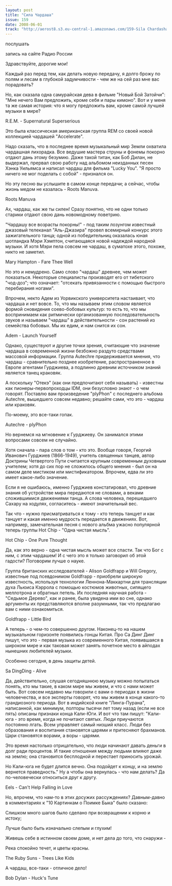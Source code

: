 ```yaml
---
layout: post
title: "Сила Чардаша"
issue: 159
date: 2008-06-01
track: "http://aerost8.s3.eu-central-1.amazonaws.com/159-Sila Chardasha.mp3"
---
```


послушать

запись на сайте Радио России

Здравствуйте, дорогие мои!

Каждый раз перед тем, как делать новую передачу, я долго брожу по полям и лесам в глубокой задумчивости - чем же на сей раз мне вас порадовать?

Но, как сказала одна самурайская дева в фильме "Новый Бой Затойчи": "Мне нечего Вам предложить, кроме себя и пары кимоно". Вот и у меня та же самая история: что я могу предложить вам, кроме самой лучшей музыки в мире?

R.E.M. - Supernatural Superserious

Это была классическая американская группа REM со своей новой коллекцией чардашей "Accelerate".

Надо сказать, что в последнее время музыкальный мир Земли охватила чардашная лихорадка. Все ведушие мастера струны и фонемы покорно отдают дань этому безумию. Даже такой титан, как Боб Дилан, не выдержал, прервал свою работу над альбомом неизданных песен Хэнка Уильямса и написал чардаш для фильма "Lucky You". "Я просто ничего не мог поделать с собой" - признался он.

Но эту песню вы услышите в самом конце передачи; а сейчас, чтобы жизнь медом не казалась - Roots Manuva.

Roots Manuva

Ах, чардаш, как же ты силен! Сразу понятно, что не одни только старики отдают свою дань новомодному поветрию.

"Чардашу все возрасты покорны!" - под таким лозунгом известный джазовый телеканал "Аль-Джазира" провел всемирный конкурс этого зажигательного танца; одной из победительниц оказалась юная шотландка Мэри Хэмптон, считающаяся новой надеждой народной музыки. И хотя Мэри пела совсем не чардаш, в суматохе этого, похоже, никто не заметил.

Mary Hampton - Fare Thee Well

Но это и немудрено. Само слово "чардаш" древнее, чем может показаться. Некоторые специалисты производят его от тибетского "чод-доз"; что означает: "отсекать привязанности с помощью быстрого перебирания ногами".

Впрочем, некто Адем из Уорвикского университета настаивает, что чардаша и нет вовсе. То, что мы называем этим словом является формой сновидения соево-бобовых культур: то есть то, что мы воспринимаем как ритмически организованную последовательность звуков и называем "чардаш" в действительности - сон растений из семейства бобовых. Мы их едим, и нам снится их сон.

Adem - Launch Yourself

Однако, существуют и другие точки зрения, считающие что значение чардаша в современной жизни безбожно раздуто средствами массовой информации. Группа Autechre придерживается мнения, что чардаш - сравнительно позднее изобретение, распространенное в Европе агентами Гурджиева, а подлинно древним источником знаний является танец краковяк.

А поскольку "Отекэ" (как они предпочитают себя называть) - известны как пионеры-первопроходцы IDM, они безусловно знают - о чем говорят. Поставлю вам произведение "plyPhon" с последнего альбома Autechre, вышедшего совсем недавно; решайте сами, что это - чардаш или краковяк.

По-моему, это все-таки гопак.

Autechre - plyPhon

Но вернемся на мгновение к Гурджиеву. Он занимался этими вопросами совсем не случайно.

Хотя сначала - пара слов о том - кто это. Вообще говоря, Георгий Иванович Гурджиев (1866-1949), учитель священных танцев, автор Доктрины Четвертого Пути считается крупным современным духовным учителем; хотя до сих пор не сложилось общего мнения - был он на самом деле мистиком или мистификатором. Впрочем, едва ли это имеет какое-либо значение.

Если я не ошибаюсь, именно Гурджиев констатировал, что древние знания об устройстве мира передаются не словами, а веками сложившимися движениями танца. А слова человека, перешедшего Сахару на ходулях, согласитесь - имеют значительный вес.

Так что - нужно присматриваться к тому - кто теперь танцует и как танцует и какая именно мудрость передается в движениях. Вот, например, замечательная песня с нового альбма ужасно популярной теперь группы Hot Chip - "Одна чистая мысль".

Hot Chip - One Pure Thought

Да, как это верно - одна чистая мысль может все спасти. Так что Бог с ним, с этим чардашем! И с чего это я только заговорил об этой гадости? Поговорим лучше о науке.

Группа британских исследователей - Alison Goldfrapp и Will Gregory, известные под псевдонимом Goldfrapp - приобрели широкую известность, используя технологии Леннона-Маккартни для трансляции духа Льюиса Кэррола с помощью костюмов животных, сипящего меллотрона и обратных петель. Их последняя научная работа - "Седьмое Дерево", как и ранее, была увидена ими во сне, однако аргументы их представляются вполне разумными, так что предлагаю вам с ними ознакомиться.

Goldfrapp - Little Bird

А теперь - о чем-то совершенно другом. Наконец-то на нашем музыкальном горизонте появились гонцы Китая. Про Са Динг Динг пишут, что это - первая музыка из современного Китая, появившаяся в широком мире и как таковая может занять почетное место в айподах нынешних любителей музыки.

Особенно сегодня, в день защиты детей.

Sa DingDing - Alive

Да, действительно, слушая сегодняшнюю музыку можно попытаться понять, кто мы такие, в каком мире мы живем, и что с нами может быть. Вот совсем недавно мы говорили с вами о периодах в жизни человечества, и все эксперты говорят, что мы живем в конце какого-то грандиозного периода. Вот в индийской книге "Линга-Пурана", написанной, как минимум, полторы тысячи лет тому назад (если не все пять) описаны признаки конца Кали-Юги. И вот что там пишут: "Кали-юга - это время, когда не почитают святых. Люди приучаются постоянно лгать. Всем управляет самый низший класс. Люди без образования и воспитания становятся царями и притесняют брахманов. Цари становятся ворами, а воры - царями.

Это время настолько отрицательно, что люди начинают давать деньги в долг ради процентов. И такие отношения между людьми влияют даже на землю; она становится бесплодной и перестает приносить урожай.

Но Кали-юга не будет длится вечно. Она подойдет к концу, и на землю вернется праведность." Ну а чтобы она вернулась - что нам делать? Да по-человечески относиться друг к другу.

Eels - Can't Help Falling in Love

Но, впрочем, что нам-то в этих досужих рассуждениях? Давным-давно в комментариях к "10 Картинкам о Поимке Быка" было сказано:

Слишком много шагов было сделано при возвращении к корню и истоку;

Лучше было быть изначально слепым и глухим!

Живешь себе в истинном своем доме, и нет дела до того, что снаружи -

Река спокойно течет, и цветы красны.

The Ruby Suns - Trees Like Kids

А чардаш, все-таки - отличное дело!

Bob Dylan - Huck's Tune
